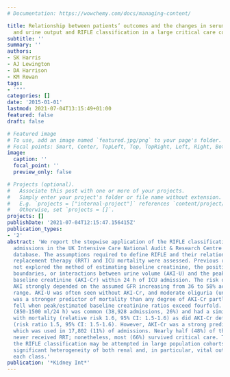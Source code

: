 ```yaml
---
# Documentation: https://wowchemy.com/docs/managing-content/

title: Relationship between patients’ outcomes and the changes in serum creatinine
  and urine output and RIFLE classification in a large critical care cohort database.
subtitle: ''
summary: ''
authors:
- SK Harris
- AJ Lewington
- DA Harrison
- KM Rowan
tags:
- '""'
categories: []
date: '2015-01-01'
lastmod: 2021-07-04T13:15:49+01:00
featured: false
draft: false

# Featured image
# To use, add an image named `featured.jpg/png` to your page's folder.
# Focal points: Smart, Center, TopLeft, Top, TopRight, Left, Right, BottomLeft, Bottom, BottomRight.
image:
  caption: ''
  focal_point: ''
  preview_only: false

# Projects (optional).
#   Associate this post with one or more of your projects.
#   Simply enter your project's folder or file name without extension.
#   E.g. `projects = ["internal-project"]` references `content/project/deep-learning/index.md`.
#   Otherwise, set `projects = []`.
projects: []
publishDate: '2021-07-04T12:15:47.156415Z'
publication_types:
- '2'
abstract: 'We report the stepwise application of the RIFLE classification in 155,624
  admissions in the UK Intensive Care National Audit & Research Centre Case Mix Programme
  database. The assumptions required to define RIFLE and their relationship with renal
  replacement therapy (RRT) and ICU mortality were assessed. Previous reports had
  not explored the method of estimating baseline creatinine, the position of class
  boundaries, or interactions between urine volume (AKI-U) and the peak/estimated
  baseline creatinine (AKI-Cr) within 24 h of ICU admission. The risk of developing
  AKI strongly depended on the assumed GFR increasing from 36 to 58% across the recommended
  range. AKI-U was often seen without AKI-Cr, and moderate oliguria (under 850 ml/24 h)
  was a stronger predictor of mortality than any degree of AKI-Cr partly because mortality
  fell when peak/estimated baseline creatinine ratios exceed fourfold. Mild oliguria
  (850-1500 ml/24 h) was common (38,928 admissions, 26%) and had a similar association
  with mortality (relative risk 1.6, 95% CI: 1.5-1.6) as did AKI-Cr defined Failure
  (risk ratio 1.5, 95% CI: 1.5-1.6). However, AKI-Cr was a strong predictor for RRT,
  which was used in 17,802 (11%) of admissions. Nearly half (48%) of the Failure patients
  never received RRT; nonetheless, most (66%) survived critical care. Thus, although
  the RIFLE classification may be attempted in large population cohorts, there is
  significant heterogeneity of both renal and, in particular, vital outcomes within
  each class.'
publication: '*Kidney Int*'
---
```

